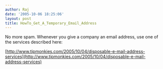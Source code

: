 ```yaml
---
author: Raj
date: '2005-10-06 18:25:06'
layout: post
title: HowTo_Get_A_Temporary_Email_Address
---
```


No more spam. Whenever you give a company an email address, use one of the services described here:

[http://www.tipmonkies.com/2005/10/04/disposable-e-mail-address-services](http://www.tipmonkies.com/2005/10/04/disposable-e-mail-address-services)

